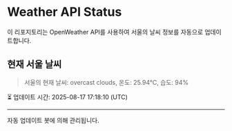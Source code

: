 
# Weather API Status

이 리포지토리는 OpenWeather API를 사용하여 서울의 날씨 정보를 자동으로 업데이트합니다.

## 현재 서울 날씨
> 서울의 현재 날씨: overcast clouds, 온도: 25.94°C, 습도: 94%

⏳ 업데이트 시간: 2025-08-17 17:18:10 (UTC)

---
자동 업데이트 봇에 의해 관리됩니다.
